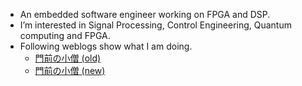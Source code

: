 - An embedded software engineer working on FPGA and DSP.
- I’m interested in Signal Processing, Control Engineering, Quantum computing and FPGA.
- Following weblogs show what I am doing.
  - [門前の小僧 (old)](https://motchy99.blog.fc2.com/)
  - [門前の小僧 (new)](https://motchy869.com/wordpress/)

<!---
motchy869/motchy869 is a ✨ special ✨ repository because its `README.md` (this file) appears on your GitHub profile.
You can click the Preview link to take a look at your changes.
--->
